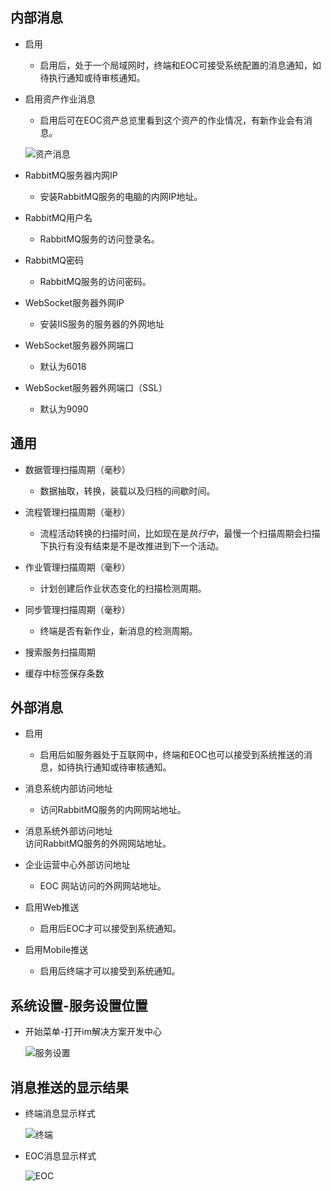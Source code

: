 
## 内部消息

* 启用
  * 启用后，处于一个局域网时，终端和EOC可接受系统配置的消息通知，如待执行通知或待审核通知。

* 启用资产作业消息  
  * 启用后可在EOC资产总览里看到这个资产的作业情况，有新作业会有消息。

  ![资产消息](/static/docimg/资产消息.png)

* RabbitMQ服务器内网IP
  * 安装RabbitMQ服务的电脑的内网IP地址。

* RabbitMQ用户名
  * RabbitMQ服务的访问登录名。

* RabbitMQ密码
  * RabbitMQ服务的访问密码。

* WebSocket服务器外网IP
  * 安装IIS服务的服务器的外网地址

* WebSocket服务器外网端口
  * 默认为6018

* WebSocket服务器外网端口（SSL）
  * 默认为9090

## 通用

* 数据管理扫描周期（毫秒）
  * 数据抽取，转换，装载以及归档的间歇时间。

* 流程管理扫描周期（毫秒）
  * 流程活动转换的扫描时间，比如现在是*执行中*，最慢一个扫描周期会扫描下执行有没有结束是不是改推进到下一个活动。

* 作业管理扫描周期（毫秒）
  * 计划创建后作业状态变化的扫描检测周期。

* 同步管理扫描周期（毫秒）
  * 终端是否有新作业，新消息的检测周期。

* 搜索服务扫描周期

* 缓存中标签保存条数

## 外部消息

* 启用
  * 启用后如服务器处于互联网中，终端和EOC也可以接受到系统推送的消息，如待执行通知或待审核通知。

* 消息系统内部访问地址
  * 访问RabbitMQ服务的内网网站地址。

* 消息系统外部访问地址  
访问RabbitMQ服务的外网网站地址。

* 企业运营中心外部访问地址
  * EOC 网站访问的外网网站地址。

* 启用Web推送
  * 启用后EOC才可以接受到系统通知。

* 启用Mobile推送
  * 启用后终端才可以接受到系统通知。

## 系统设置-服务设置位置

* 开始菜单-打开im解决方案开发中心

  ![服务设置](/static/docimg/服务设置.png)

## 消息推送的显示结果

* 终端消息显示样式

  ![终端](/static/docimg/终端消息.png)

* EOC消息显示样式

  ![EOC](/static/docimg/EOC消息.jpg)
